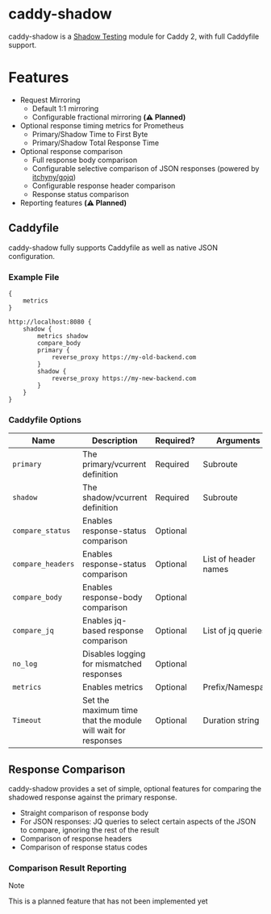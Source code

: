 # caddy-shadow

caddy-shadow is
a [Shadow Testing](https://microsoft.github.io/code-with-engineering-playbook/automated-testing/shadow-testing/) module
for Caddy 2, with full Caddyfile support.

# Features

- Request Mirroring
    - Default 1:1 mirroring
    - Configurable fractional mirroring **(⚠️ Planned)**
- Optional response timing metrics for Prometheus
    - Primary/Shadow Time to First Byte
    - Primary/Shadow Total Response Time
- Optional response comparison
    - Full response body comparison
    - Configurable selective comparison of JSON responses (powered by [itchyny/gojq](https://github.com/itchyny/gojq))
    - Configurable response header comparison
    - Response status comparison
- Reporting features **(⚠️ Planned)**

## Caddyfile

caddy-shadow fully supports Caddyfile as well as native JSON configuration.

### Example File

```caddyfile
{
    metrics
}

http://localhost:8080 {
    shadow {
        metrics shadow
        compare_body
        primary {
            reverse_proxy https://my-old-backend.com
        }
        shadow {
            reverse_proxy https://my-new-backend.com
        }
    }
}
```

### Caddyfile Options

| Name              | Description                                                  | Required? | Arguments            | Default |
|-------------------|--------------------------------------------------------------|-----------|----------------------|---------|
| `primary`         | The primary/vcurrent definition                              | Required  | Subroute             |         |
| `shadow`          | The shadow/vcurrent definition                               | Required  | Subroute             |         |
| `compare_status`  | Enables response-status comparison                           | Optional  |                      | false   |
| `compare_headers` | Enables response-status comparison                           | Optional  | List of header names | false   |
| `compare_body`    | Enables response-body comparison                             | Optional  |                      | false   |
| `compare_jq`      | Enables jq-based response comparison                         | Optional  | List of jq queries   |         |
| `no_log`          | Disables logging for mismatched responses                    | Optional  |                      | false   |
| `metrics`         | Enables metrics                                              | Optional  | Prefix/Namespace     |         |
| `Timeout`         | Set the maximum time that the module will wait for responses | Optional  | Duration string      | 30s     |

## Response Comparison

caddy-shadow provides a set of simple, optional features for comparing the shadowed response against the primary
response.

- Straight comparison of response body
- For JSON responses: JQ queries to select certain aspects of the JSON to compare, ignoring the rest of the result
- Comparison of response headers
- Comparison of response status codes

### Comparison Result Reporting

> [!NOTE]
> This is a planned feature that has not been implemented yet

